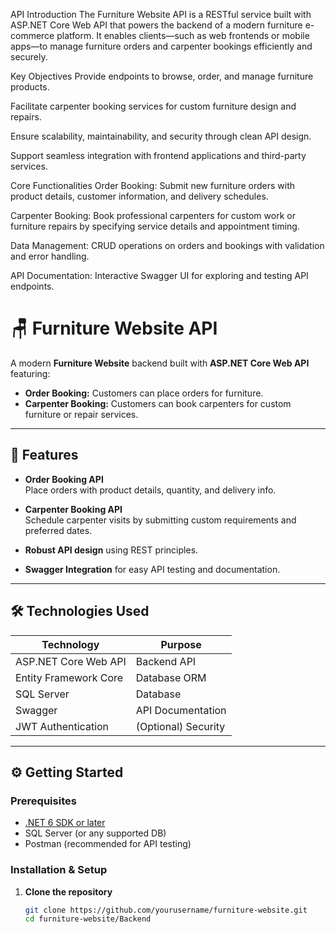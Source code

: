  API Introduction
The Furniture Website API is a RESTful service built with ASP.NET Core Web API that powers the backend of a modern furniture e-commerce platform. It enables clients—such as web frontends or mobile apps—to manage furniture orders and carpenter bookings efficiently and securely.

Key Objectives
Provide endpoints to browse, order, and manage furniture products.

Facilitate carpenter booking services for custom furniture design and repairs.

Ensure scalability, maintainability, and security through clean API design.

Support seamless integration with frontend applications and third-party services.

Core Functionalities
Order Booking:
Submit new furniture orders with product details, customer information, and delivery schedules.

Carpenter Booking:
Book professional carpenters for custom work or furniture repairs by specifying service details and appointment timing.

Data Management:
CRUD operations on orders and bookings with validation and error handling.

API Documentation:
Interactive Swagger UI for exploring and testing API endpoints.
# 🪑 Furniture Website API

A modern **Furniture Website** backend built with **ASP.NET Core Web API** featuring:

- **Order Booking:** Customers can place orders for furniture.
- **Carpenter Booking:** Customers can book carpenters for custom furniture or repair services.

---

## 🚀 Features

- **Order Booking API**  
  Place orders with product details, quantity, and delivery info.

- **Carpenter Booking API**  
  Schedule carpenter visits by submitting custom requirements and preferred dates.

- **Robust API design** using REST principles.

- **Swagger Integration** for easy API testing and documentation.

---

## 🛠 Technologies Used

| Technology             | Purpose                   |
|-----------------------|---------------------------|
| ASP.NET Core Web API   | Backend API               |
| Entity Framework Core  | Database ORM              |
| SQL Server            | Database                  |
| Swagger               | API Documentation         |
| JWT Authentication    | (Optional) Security       |

---

## ⚙️ Getting Started

### Prerequisites

- [.NET 6 SDK or later](https://dotnet.microsoft.com/download)
- SQL Server (or any supported DB)
- Postman (recommended for API testing)

### Installation & Setup

1. **Clone the repository**

   ```bash
   git clone https://github.com/yourusername/furniture-website.git
   cd furniture-website/Backend
